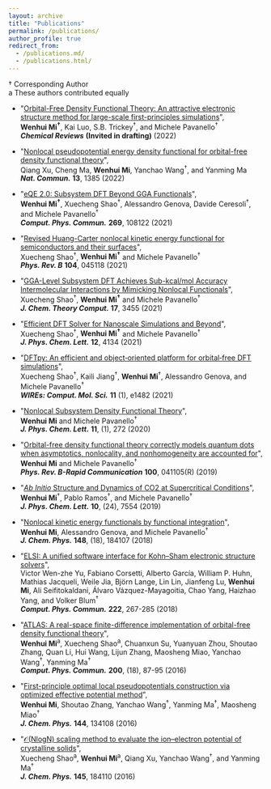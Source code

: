 ```yaml
---
layout: archive
title: "Publications"
permalink: /publications/
author_profile: true
redirect_from:
  - /publications.md/
  - /publications.html/
---
```


† Corresponding Author   
a These authors contributed equally  

* "[Orbital-Free Density Functional Theory: An attractive electronic structure method for large-scale first-principles simulations]()",  
**Wenhui Mi<sup>†</sup>**, Kai Luo, S.B. Trickey<sup>†</sup>, and Michele Pavanello<sup>†</sup>  
***Chemical Reviews***  **(Invited in drafting)**  (2022)

* "[Nonlocal pseudopotential energy density functional for orbital-free density functional theory](https://www.nature.com/articles/s41467-022-29002-3)",  
Qiang Xu, Cheng Ma, **Wenhui Mi**, Yanchao Wang<sup>†</sup>, and Yanming Ma  
***Nat. Commun.*** **13**, 1385 (2022)

* "[eQE 2.0: Subsystem DFT Beyond GGA Functionals](https://www.sciencedirect.com/science/article/pii/S0010465521002344?dgcid=coauthor)",  
**Wenhui Mi<sup>†</sup>**, Xuecheng Shao<sup>†</sup>,  Alessandro Genova, Davide Ceresoli<sup>†</sup>, and Michele Pavanello<sup>†</sup>  
***Comput. Phys. Commun.*** **269**, 108122 (2021)

* "[Revised Huang-Carter nonlocal kinetic energy functional for semiconductors and their surfaces](https://journals.aps.org/prb/abstract/10.1103/PhysRevB.104.045118)",  
Xuecheng Shao<sup>†</sup>, **Wenhui Mi<sup>†</sup>** and Michele Pavanello<sup>†</sup>  
***Phys. Rev. B***  **104**, 045118 (2021) 


* "[GGA-Level Subsystem DFT Achieves Sub-kcal/mol Accuracy Intermolecular Interactions by Mimicking Nonlocal Functionals](https://pubs.acs.org/doi/10.1021/acs.jctc.1c00283)",  
Xuecheng Shao<sup>†</sup>, **Wenhui Mi<sup>†</sup>** and Michele Pavanello<sup>†</sup>  
***J. Chem. Theory Comput.***  **17**, 3455 (2021) 


* "[Efficient DFT Solver for Nanoscale Simulations and Beyond](https://pubs.acs.org/doi/abs/10.1021/acs.jpclett.1c00716)",  
Xuecheng Shao<sup>†</sup>, **Wenhui Mi<sup>†</sup>** and Michele Pavanello<sup>†</sup>  
***J. Phys. Chem. Lett.*** **12**, 4134 (2021)

* "[DFTpy: An efficient and object‐oriented platform for orbital‐free DFT simulations](https://onlinelibrary.wiley.com/doi/abs/10.1002/wcms.1482)",  
Xuecheng Shao<sup>†</sup>, Kaili Jiang<sup>†</sup>, **Wenhui Mi**<sup>†</sup>, Alessandro Genova, and Michele Pavanello<sup>†</sup>  
***WIREs: Comput. Mol. Sci.*** **11** (1), e1482 (2021)

* "[Nonlocal Subsystem Density Functional Theory](https://pubs.acs.org/doi/abs/10.1021/acs.jpclett.9b03281)",  
**Wenhui Mi** and Michele Pavanello<sup>†</sup>  
***J. Phys. Chem. Lett.*** **11**, (1), 272 (2020)

* "[Orbital-free density functional theory correctly models quantum dots when asymptotics, nonlocality, and nonhomogeneity are accounted for](https://journals.aps.org/prb/abstract/10.1103/PhysRevB.100.041105)",  
**Wenhui Mi** and Michele Pavanello<sup>†</sup>  
***Phys. Rev. B-Rapid Communication*** **100**, 041105(R) (2019)

* "[*Ab Initio* Structure and Dynamics of CO2 at Supercritical Conditions](https://pubs.acs.org/doi/abs/10.1021/acs.jpclett.9b03054)",  
**Wenhui Mi**<sup>†</sup>, Pablo Ramos<sup>†</sup>, and Michele Pavanello<sup>†</sup>  
***J. Phys. Chem. Lett.*** **10**, (24), 7554 (2019)

* "[Nonlocal kinetic energy functionals by functional integration](https://aip.scitation.org/doi/abs/10.1063/1.5023926)",  
**Wenhui Mi**, Alessandro Genova, and Michele Pavanello<sup>†</sup>  
***J. Chem. Phys.*** **148**, (18), 184107 (2018)  
* "[ELSI: A unified software interface for Kohn–Sham electronic structure solvers](https://www.sciencedirect.com/science/article/pii/S0010465517302941)",  
Victor Wen-zhe Yu, Fabiano Corsetti, Alberto García, William P. Huhn, Mathias Jacqueli, Weile Jia, Björn Lange, Lin Lin, Jianfeng Lu, **Wenhui Mi**, Ali Seifitokaldani, Álvaro Vázquez-Mayagoitia, Chao Yang, Haizhao Yang, and Volker Blum<sup>†</sup>  
***Comput. Phys. Commun.*** **222**, 267-285 (2018)

* "[ATLAS: A real-space finite-difference implementation of orbital-free density functional theory](https://www.sciencedirect.com/science/article/pii/S0010465515004154)",  
**Wenhui Mi**<sup>a</sup>, Xuecheng Shao<sup>a</sup>, Chuanxun Su, Yuanyuan Zhou, Shoutao Zhang, Quan Li, Hui Wang, Lijun Zhang, Maosheng Miao, Yanchao Wang<sup>†</sup>, Yanming Ma<sup>†</sup>  
***Comput. Phys. Commun.*** **200**, (18), 87-95 (2016)

* "[First-principle optimal local pseudopotentials construction via optimized effective potential method](https://aip.scitation.org/doi/abs/10.1063/1.4944989)",  
**Wenhui Mi**, Shoutao Zhang, Yanchao Wang<sup>†</sup>, Yanming Ma<sup>†</sup>, Maosheng Miao<sup>†</sup>  
***J. Chem. Phys.*** **144**, 134108 (2016)  

* "[𝒪(NlogN) scaling method to evaluate the ion–electron potential of crystalline solids](https://aip.scitation.org/doi/abs/10.1063/1.4967319)",  
Xuecheng Shao<sup>a</sup>, **Wenhui Mi**<sup>a</sup>, Qiang Xu, Yanchao Wang<sup>†</sup>, and Yanming Ma<sup>†</sup>  
***J. Chem. Phys.*** **145**, 184110 (2016)
